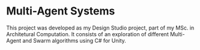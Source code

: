 # Multi-Agent Systems

This project was developed as my Design Studio project, part of my MSc. in Architetural Computation. It consists of an exploration of different Multi-Agent and Swarm algorithms using C# for Unity.



